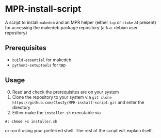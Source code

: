# MPR-install-script
A script to install `makedeb` and an MPR helper (either `tap` or `stoke` at present) for accessing the makedeb package repository (a.k.a. debian user repository)

## Prerequisites

* `build-essential` for makedeb
* `python3-setuptools` for tap

## Usage

0. Read and check the prerequisites are on your system
1. Clone the repository to your system via `git clone https://github.com/Clos3y/MPR-install-script.git` and enter the directory
2. Either make the `installer.sh` executable via
```
#: chmod +x installer.sh
```
or run it using your preferred shell. The rest of the script will explain itself.
